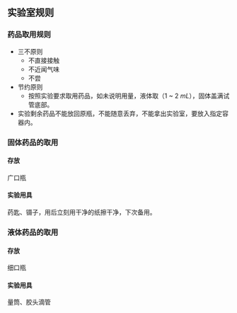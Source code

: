 ## 实验室规则

### 药品取用规则

- 三不原则
  - 不直接接触
  - 不近闻气味
  - 不尝
- 节约原则
  - 按照实验要求取用药品，如未说明用量，液体取（$1$ ~ $2$ $mL$），固体盖满试管底部。
- 实验剩余药品不能放回原瓶，不能随意丢弃，不能拿出实验室，要放入指定容器内。

### 固体药品的取用

#### 存放

广口瓶

#### 实验用具

药匙、镊子，用后立刻用干净的纸擦干净，下次备用。

### 液体药品的取用

#### 存放

细口瓶

#### 实验用具

量筒、胶头滴管
